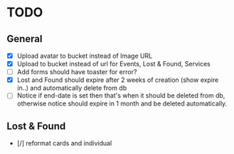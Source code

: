 # TODO

## General

- [x] Upload avatar to bucket instead of Image URL
- [x] Upload to bucket instead of url for Events, Lost & Found, Services
- [ ] Add forms should have toaster for error?
- [x] Lost and Found should expire after 2 weeks of creation (show expire in..) and automatically delete from db
- [ ] Notice if end-date is set then that's when it should be deleted from db, otherwise notice should expire in 1 month and be deleted automatically.

## Lost & Found

- [/] reformat cards and individual
